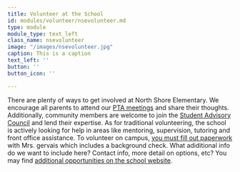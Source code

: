 ```yaml
---
title: Volunteer at the School
id: modules/volunteer/nsevolunteer.md
type: module
module_type: text_left
class_name: nsevolunteer
image: "/images/nsevolunteer.jpg"
caption: This is a caption
text_left: ''
button: ''
button_icon: ''

---
```

There are plenty of ways to get involved at North Shore Elementary. We encourage all parents to attend our [PTA meetings](#) and share their thoughts. Additionally, community members are welcome to join the [Student Advisory Council](#) and lend their expertise. As for traditional volunteering, the school is actively looking for help in areas like mentoring, supervision, tutoring and front office assistance. To volunteer on campus, [you must fill out paperwork](https://www.pcsb.org/Page/21252) with Mrs. gervais which includes a background check. What adiditional info do we want to include here? Contact info, more detail on options, etc? You may find [additional opportunities on the school website](https://www.pcsb.org/domain/7787).